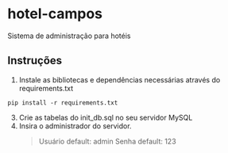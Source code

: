 # hotel-campos
Sistema de administração para hotéis

## Instruções
1. Instale as bibliotecas e dependências necessárias através do requirements.txt
```
pip install -r requirements.txt
```
   
3. Crie as tabelas do init_db.sql no seu servidor MySQL
4. Insira o administrador do servidor.
   > Usuário default: admin
   > Senha default: 123
